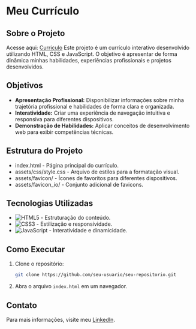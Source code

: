 # Meu Currículo

## Sobre o Projeto

Acesse aqui: [Curriculo](https://kauatojal.github.io/Curriculo/)
Este projeto é um currículo interativo desenvolvido utilizando HTML, CSS e JavaScript. O objetivo é apresentar de forma dinâmica minhas habilidades, experiências profissionais e projetos desenvolvidos.

## Objetivos

* **Apresentação Profissional:** Disponibilizar informações sobre minha trajetória profissional e habilidades de forma clara e organizada.
* **Interatividade:** Criar uma experiência de navegação intuitiva e responsiva para diferentes dispositivos.
* **Demonstração de Habilidades:** Aplicar conceitos de desenvolvimento web para exibir competências técnicas.

## Estrutura do Projeto

* index.html - Página principal do currículo.
* assets/css/style.css - Arquivo de estilos para a formatação visual.
* assets/favicon/ - Ícones de favoritos para diferentes dispositivos.
* assets/favicon_io/ - Conjunto adicional de favicons.

## Tecnologias Utilizadas

* ![HTML5](https://img.shields.io/badge/html5-%23E34F26.svg?style=for-the-badge&logo=html5&logoColor=white) - Estruturação do conteúdo.
* ![CSS3](https://img.shields.io/badge/css3-%231572B6.svg?style=for-the-badge&logo=css3&logoColor=white) - Estilização e responsividade.
* ![JavaScript](https://img.shields.io/badge/javascript-%23323330.svg?style=for-the-badge&logo=javascript&logoColor=%23F7DF1E) - Interatividade e dinamicidade.

## Como Executar

1. Clone o repositório:
   ```bash
   git clone https://github.com/seu-usuario/seu-repositorio.git
   ```
2. Abra o arquivo `index.html` em um navegador.

## Contato

Para mais informações, visite meu [LinkedIn](https://www.linkedin.com/in/kauatojal).
